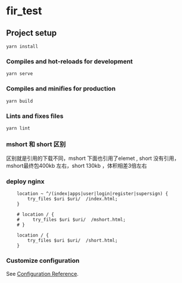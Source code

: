 # fir_test

## Project setup
```
yarn install
```

### Compiles and hot-reloads for development
```
yarn serve
```

### Compiles and minifies for production
```
yarn build
```

### Lints and fixes files
```
yarn lint
```
### mshort 和 short 区别
区别就是引用的下载不同，mshort 下面也引用了elemet , short 没有引用，mshort最终包400kb 左右，short 130kb ，体积相差3倍左右

### deploy nginx
```
    location ~ ^/(index|apps|user|login|register|supersign) {
        try_files $uri $uri/  /index.html;
    }

    # location / {
    #     try_files $uri $uri/  /mshort.html;
    # }

    location / {
        try_files $uri $uri/  /short.html;
    }

```


### Customize configuration
See [Configuration Reference](https://cli.vuejs.org/config/).
